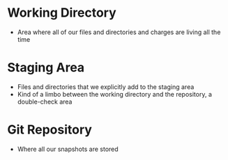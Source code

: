 # Working Directory
- Area where all of our files and directories and charges are living all the time

# Staging Area
- Files and directories that we explicitly add to the staging area
- Kind of a limbo between the working directory and the repository, a double-check area

# Git Repository
- Where all our snapshots are stored